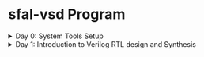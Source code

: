# sfal-vsd Program
<details>
<summary>Day 0: System Tools Setup</summary>
    <ul>
        <li>
            <details>
                <summary>Yosys</summary>
                <p>Instructions:</p>
                <pre>
$ git clone https://github.com/YosysHQ/yosys.git 
$ cd yosys 
$ sudo apt install make (If make is not installed please install it) 
$ sudo apt-get install build-essential clang bison flex \
  libreadline-dev gawk tcl-dev libffi-dev git \
  graphviz xdot pkg-config python3 libboost-system-dev \
  libboost-python-dev libboost-filesystem-dev zlib1g-dev
$ make config-gcc
$ make 
$ sudo make install

![Screenshot 2024-06-16 214234](https://github.com/bhaskarhadimanig/sfal-vsd/assets/157913378/bebed490-c98a-4b59-8b15-d0576709c9aa)
              </pre>
            </details>
        </li>
        <li>
            <details>
                <summary>Iverilog</summary>
                <p>Instructions:</p>
                <pre>
$ sudo apt-get install iverilog

![Screenshot 2024-06-16 214516](https://github.com/bhaskarhadimanig/sfal-vsd/assets/157913378/77816c6e-1c8d-43ec-9db4-6bc3bbaf10f5)
                </pre>
            </details>
        </li>
        <li>
            <details>
                <summary>GTKWave</summary>
                <p>Instructions:</p>
                <pre>
$ sudo apt update
$ sudo apt install gtkwave

![Screenshot 2024-06-16 214711](https://github.com/bhaskarhadimanig/sfal-vsd/assets/157913378/334d34a0-26ad-4133-af26-461e608977b7)
                </pre>
            </details>
        </li>
    </ul>
</details>
<!--End of Day 0-->
</details>




<details>
    <summary>Day 1: Introduction to Verilog RTL design and Synthesis</summary>
    <ul>
        <li>
            <details>
                <summary>Lab using Iverilog and GTKWave</summary>
                <pre>
Load mux & its testbench to Iverilog.
                </pre>
                <pre>
a.out file is executed.
                </pre>
                <pre>
Load the .vcd file into GTKWave generator.
                </pre>
            </details>
        </li>
        <li>
            <details>
                <summary>Lab using Yosys & Logic Synthesis</summary>
                <ul>
                    <li>
                        <details>
                            <summary>PART 1: Realising the Logic and Generating Library Specific Design</summary>
                            <p>Step 1</p>
                            <pre>
Invoke Yosys by using command yosys
                            </pre>
                            <p>Step 2</p>
                            <pre>
Read the library using read_liberty
                            </pre>
                            <p>Step 3</p>
                            <pre>
Read the design using read_verilog
                            </pre>
                            <p>Step 4</p>
                            <pre>
Define the module that needs to be synthesized
                            </pre>
                            <p>Step 5</p>
                            <pre>
Use command show to view the design
                            </pre>
                            <p>Step 6</p>
                            <pre>
Generate the netlist using abc command
                            </pre>
                            <p>Step 7</p>
                            <pre>
Use command show again to view the library specific design
View the design using library modules
                            </pre>          
                        </details>
                    </li>
                </ul>
                <ul>
                    <li>
                        <details>    
                            <summary>PART 2: Write the netlist & Modify to View Without Additional Attributes</summary>
                            <p>Step 1</p>
                            <pre>
Write the netlist using command 'write_netlist'
                            </pre>
                            <p>Step 2</p>
                            <pre>
View the netlist using command '!gvim'
The Generated Netlist:
                            </pre>
                            <p>Step 3</p>
                            <pre>
Generate a netlist without attributes using -noattr
                            </pre>
                            <p>Step 4</p>
                            <pre>
Use '!gvim' again to view the modified netlist
                            </pre>
                        </details>
                    </li>
                </ul>
            </details>
        </li>
    </ul>
</details>
<!--End of Day 1-->
